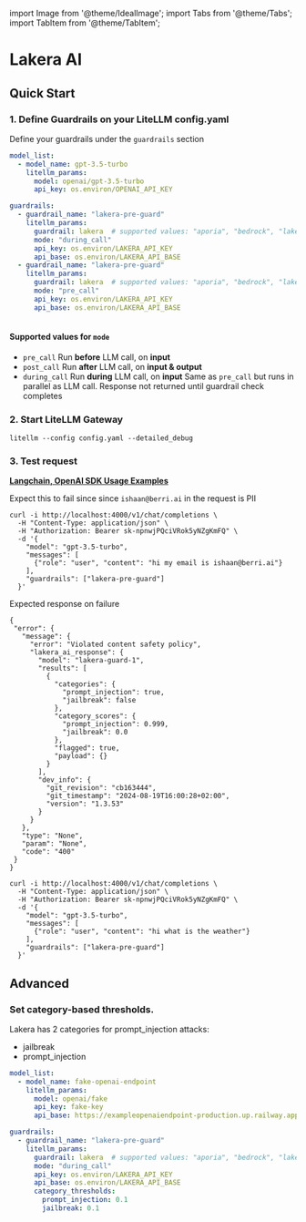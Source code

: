 import Image from '@theme/IdealImage';
import Tabs from '@theme/Tabs';
import TabItem from '@theme/TabItem';

# Lakera AI

## Quick Start
### 1. Define Guardrails on your LiteLLM config.yaml 

Define your guardrails under the `guardrails` section
```yaml
model_list:
  - model_name: gpt-3.5-turbo
    litellm_params:
      model: openai/gpt-3.5-turbo
      api_key: os.environ/OPENAI_API_KEY

guardrails:
  - guardrail_name: "lakera-pre-guard"
    litellm_params:
      guardrail: lakera  # supported values: "aporia", "bedrock", "lakera"
      mode: "during_call"
      api_key: os.environ/LAKERA_API_KEY
      api_base: os.environ/LAKERA_API_BASE
  - guardrail_name: "lakera-pre-guard"
    litellm_params:
      guardrail: lakera  # supported values: "aporia", "bedrock", "lakera"
      mode: "pre_call"
      api_key: os.environ/LAKERA_API_KEY
      api_base: os.environ/LAKERA_API_BASE
  
```

#### Supported values for `mode`

- `pre_call` Run **before** LLM call, on **input**
- `post_call` Run **after** LLM call, on **input & output**
- `during_call` Run **during** LLM call, on **input** Same as `pre_call` but runs in parallel as LLM call.  Response not returned until guardrail check completes

### 2. Start LiteLLM Gateway 


```shell
litellm --config config.yaml --detailed_debug
```

### 3. Test request 

**[Langchain, OpenAI SDK Usage Examples](../proxy/user_keys##request-format)**

<Tabs>
<TabItem label="Unsuccessful call" value = "not-allowed">

Expect this to fail since since `ishaan@berri.ai` in the request is PII

```shell
curl -i http://localhost:4000/v1/chat/completions \
  -H "Content-Type: application/json" \
  -H "Authorization: Bearer sk-npnwjPQciVRok5yNZgKmFQ" \
  -d '{
    "model": "gpt-3.5-turbo",
    "messages": [
      {"role": "user", "content": "hi my email is ishaan@berri.ai"}
    ],
    "guardrails": ["lakera-pre-guard"]
  }'
```

Expected response on failure

```shell
{
 "error": {
   "message": {
     "error": "Violated content safety policy",
     "lakera_ai_response": {
       "model": "lakera-guard-1",
       "results": [
         {
           "categories": {
             "prompt_injection": true,
             "jailbreak": false
           },
           "category_scores": {
             "prompt_injection": 0.999,
             "jailbreak": 0.0
           },
           "flagged": true,
           "payload": {}
         }
       ],
       "dev_info": {
         "git_revision": "cb163444",
         "git_timestamp": "2024-08-19T16:00:28+02:00",
         "version": "1.3.53"
       }
     }
   },
   "type": "None",
   "param": "None",
   "code": "400"
 }
}

```

</TabItem>

<TabItem label="Successful Call " value = "allowed">

```shell
curl -i http://localhost:4000/v1/chat/completions \
  -H "Content-Type: application/json" \
  -H "Authorization: Bearer sk-npnwjPQciVRok5yNZgKmFQ" \
  -d '{
    "model": "gpt-3.5-turbo",
    "messages": [
      {"role": "user", "content": "hi what is the weather"}
    ],
    "guardrails": ["lakera-pre-guard"]
  }'
```

</TabItem>


</Tabs>

## Advanced 
### Set category-based thresholds.

Lakera has 2 categories for prompt_injection attacks:
- jailbreak
- prompt_injection

```yaml
model_list:
  - model_name: fake-openai-endpoint
    litellm_params:
      model: openai/fake
      api_key: fake-key
      api_base: https://exampleopenaiendpoint-production.up.railway.app/

guardrails:
  - guardrail_name: "lakera-pre-guard"
    litellm_params:
      guardrail: lakera  # supported values: "aporia", "bedrock", "lakera"
      mode: "during_call"
      api_key: os.environ/LAKERA_API_KEY
      api_base: os.environ/LAKERA_API_BASE
      category_thresholds:
        prompt_injection: 0.1
        jailbreak: 0.1
  
```